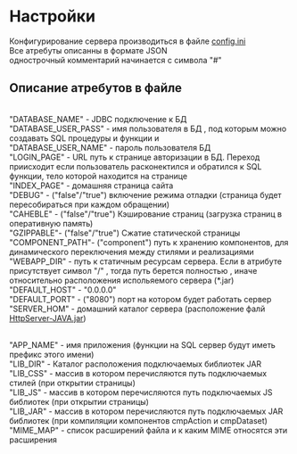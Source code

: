 # Настройки 

Конфигурирование сервера производиться в файле  [config.ini](..%2Fconfig.ini)
<br/>Все атребуты описанны в формате JSON 
<br/>однострочный комментарий начинается с символа "#"

## Описание атребутов в файле

<br/>"DATABASE_NAME" - JDBC подключение к БД
<br/>"DATABASE_USER_PASS" - имя пользователя в БД , под которым можно создавать SQL процедуры и функции и
<br/>"DATABASE_USER_NAME" - пароль пользователя БД
<br/>"LOGIN_PAGE" - URL путь к странице авторизации в БД. Переход приисходит если пользователь расконектился и обратился к SQL функции, тело которой находится на странице
<br/>"INDEX_PAGE" - домашняя страница сайта
<br/>"DEBUG" - ("false"/"true") включение режима отладки (страница будет пересобираться при каждом обращении)
<br/>"CAHEBLE" - ("false"/"true")  Кэширование страниц (загрузка  страниц в оперативную память)
<br/>"GZIPPABLE"- ("false"/"true") Сжатие статической страницы
<br/>"COMPONENT_PATH"- ("component") путь к хранению компонентов, для динамического переключения между стилями и реализациями
<br/>"WEBAPP_DIR" -  путь к статичным ресурсам сервера. Если в атрибуте присутствует символ "/" , тогда  путь берется полностью  , иначе относительно  расположения испольяемого сервера (*.jar)
<br/>"DEFAULT_HOST" - "0.0.0.0"
<br/>"DEFAULT_PORT" - ("8080") порт на котором будет работать сервер
<br/>"SERVER_HOM" - домашний каталог сервера (расположение фалй [HttpServer-JAVA.jar](..%2Fout%2Fartifacts%2FHttpServer_JAVA_jar%2FHttpServer-JAVA.jar))

<br/>"APP_NAME" - имя приложения (функции на SQL сервер будут иметь префикс этого имени)
<br/>"LIB_DIR" -  Каталог расположения подключаемых библиотек JAR
<br/>"LIB_CSS" - массив в котором перечисляются путь подключаемых стилей (при открытии страницы)
<br/>"LIB_JS" - массив в котором перечисляются путь подключаемых JS библиотек (при открытии страницы)
<br/>"LIB_JAR" - массив в котором перечисляются путь подключаемых JAR библиотек (при компиляции компонентов cmpAction и cmpDataset)
<br/>"MIME_MAP" - список расширений файла и к каким MIME относятся эти расширения

